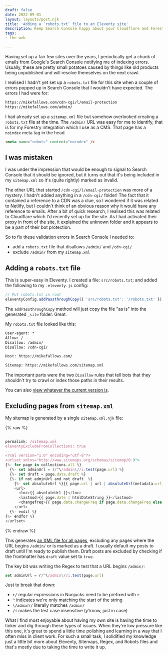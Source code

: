 ```yaml
---
draft: false
date: 2022-09-01
layout: layouts/post.njk
title: 'Adding a `robots.txt` file to an Eleventy site'
description: Keep Search Console happy about your Cloudflare and Forestry URLs.
tags:
- the web

---
```

Having set up a fair few sites over the years, I periodically get a chunk of emails from Google's Search Console notifying me of indexing errors. Usually, these are pretty small potatoes caused by things like old products being unpublished and will resolve themselves on the next crawl.

I realised I hadn't yet set up a `robots.txt` file for this site when a couple of errors popped up in Search Console that I wouldn't have expected. The errors I had were for:

```txt
https://mikefallows.com/cdn-cgi/l/email-protection
https://mikefallows.com/admin/
```

I had already set up a `sitemap.xml` file but somehow overlooked creating a `robots.txt` file at the time. The `/admin/` URL was easy for me to identify, that is for my Forestry integration which I use as a CMS. That page has a `noindex` meta tag in the head.

```html
<meta name="robots" content="noindex" />
```

## I was mistaken

I was under the impression that would be enough to signal to Search Console that it should be ignored, but it turns out that it's being included in my `sitemap.xml` so it's (quite rightly) marked as invalid.

The other URL that started `/cdn-cgi/l/email-protection` was more of a mystery. I hadn't added anything in a `/cdn-cgi/` folder!  The fact that it contained a reference to a CDN was a clue, so I wondered if it was related to Netlify, but I couldn't think of an obvious reason why it would have any reference to emails. After a bit of quick research, I realised this was related to Cloudflare which I'd recently set up for the site. As I had activated their proxy in front of the site, it explained the unknown folder and it appears to be a part of their bot protection.

So to fix these validation errors in Search Console I needed to:
- add a `robots.txt` file that disallows `/admin/` and `/cdn-cgi/`
- exclude `/admin/` from my `sitemap.xml`

## Adding a `robots.txt` file

This is super-easy in Eleventy. I created a file: `src/robots.txt`; and added the following to my `.eleventy.js` config:

```js
// Put robots.txt in root
eleventyConfig.addPassthroughCopy({ 'src/robots.txt': '/robots.txt' });
```
The `addPassthroughCopy` method will just copy the file "as is" into the generated `_site` folder. Great.

My `robots.txt` file looked like this:

```txt
User-agent: *
Allow: /
Disallow: /admin/
Disallow: /cdn-cgi/

Host: https://mikefallows.com/

Sitemap: https://mikefallows.com/sitemap.xml
```

The important parts were the two `Disallow` rules that tell bots that they shouldn't try to crawl or index those paths in their results.

You can also [view whatever the current version is](/robots.txt).

## Excluding pages from `sitemap.xml`

My sitemap is generated by a single `sitemap.xml.njk` file:

{% raw %}
```js
---
permalink: /sitemap.xml
eleventyExcludeFromCollections: true
---
<?xml version="1.0" encoding="utf-8"?>
<urlset xmlns="http://www.sitemaps.org/schemas/sitemap/0.9">
{%- for page in collections.all %}
  {%- set adminUrl = r/^\/admin\//i.test(page.url) %}
  {%- set draft = page.data.draft %}
  {%- if not adminUrl and not draft  %}
    {%- set absoluteUrl %}{{ page.url | url | absoluteUrl(metadata.url) }}{% endset %}
    <url>
      <loc>{{ absoluteUrl }}</loc>
      <lastmod>{{ page.date | htmlDateString }}</lastmod>
      <changefreq>{{ page.data.changeFreq if page.data.changeFreq else "monthly" }}</changefreq>
    </url>
  {%- endif %}
{%- endfor %}
</urlset>
```
{% endraw %}

This generates [an XML file for all pages](/sitemap.xml), excluding any pages where the URL begins `/admin/` or is marked as a draft. I usually default my posts to draft until I'm ready to publish them. Draft posts are excluded by checking if the frontmatter has `draft` value set to `true`.

The key bit was writing the Regex to test that a URL begins `/admin/`:

```js
set adminUrl = r/^\/admin\//i.test(page.url)
```

Just to break that down:

 - `r/` regular expressions in Nunjucks need to be prefixed with `r`
 - `^` indicates we're only matching the start of the string
 - `\/admin\/` literally matches `/admin/`
 - `/i` makes the test case insensitive (y'know, just in case)

What I find most enjoyable about having my own site is having the time to tinker and dig through these types of issues. When they're low pressure like this one, it's great to spend a little time polishing and learning in a way that I often miss in client work. For such a small task, I solidified my knowledge just a little bit more about Eleventy, Sitemaps, Regex, and Robots files and that's mostly due to taking the time to write it up.
